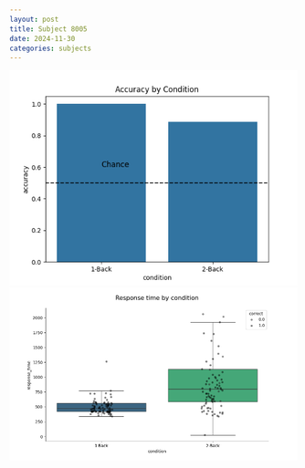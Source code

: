```yaml
---
layout: post
title: Subject 8005
date: 2024-11-30
categories: subjects
---
```


![](data/8005/run-15/8005_ATS_acc.png)
![](data/8005/run-15/8005_ATS_rt.png)
